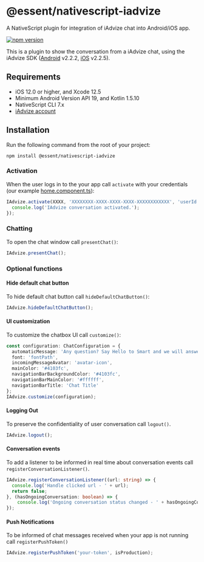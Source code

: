 # @essent/nativescript-iadvize

A NativeScript plugin for integration of iAdvize chat into Android/iOS app.

[![npm version](https://badge.fury.io/js/nativescript-iadvize.svg)](https://www.npmjs.com/package/@essent/nativescript-iadvize)

This is a plugin to show the conversation from a iAdvize chat, using the iAdvize SDK ([Android](https://github.com/iadvize/iadvize-android-sdk) v2.2.2, [iOS](https://github.com/iadvize/iadvize-ios-sdk) v2.2.5).

## Requirements
* iOS 12.0 or higher, and Xcode 12.5
* Minimum Android Version API 19, and Kotlin 1.5.10
* NativeScript CLI 7.x
* [iAdvize account](https://www.iadvize.com/)

## Installation
Run the following command from the root of your project:

```console
npm install @essent/nativescript-iadvize
```

### Activation
When the user logs in to the your app call `activate` with your credentials (our example [home.component.ts](./demo/src/app/home/home.component.ts)):
```ts
IAdvize.activate(XXXX, 'XXXXXXXX-XXXX-XXXX-XXXX-XXXXXXXXXXXX', 'userId', () => {
  console.log('IAdvize conversation activated.');
});
```

### Chatting
To open the chat window call `presentChat()`:
```ts
IAdvize.presentChat();
```

### Optional functions

#### Hide default chat button
To hide default chat button call `hideDefaultChatButton()`:
```ts
IAdvize.hideDefaultChatButton();
```

#### UI customization
To customize the chatbox UI call `customize()`:
```ts
const configuration: ChatConfiguration = {
  automaticMessage: 'Any question? Say Hello to Smart and we will answer you as soon as possible! 😊',
  font: 'fontPath',
  incomingMessageAvatar: 'avatar-icon',
  mainColor: '#4103fc',
  navigationBarBackgroundColor: '#4103fc',
  navigationBarMainColor: '#ffffff',
  navigationBarTitle: 'Chat Title'
};
IAdvize.customize(configuration);
```

#### Logging Out
To preserve the confidentiality of user conversation call `logout()`.

```ts
IAdvize.logout();
```

#### Conversation events
To add a listener to be informed in real time about conversation events call `registerConversationListener()`.

```ts
IAdvize.registerConversationListener((url: string) => {
  console.log('Handle clicked url - ' + url);
  return false;
}, (hasOngoingConversation: boolean) => {
    console.log('Ongoing conversation status changed - ' + hasOngoingConversation);
});
```


#### Push Notifications
To be informed of chat messages received when your app is not running call `registerPushToken()`
```ts
IAdvize.registerPushToken('your-token', isProduction);
```
